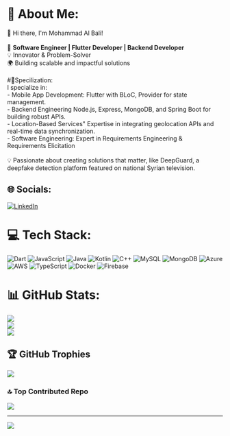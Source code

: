 # 💫 About Me:
👋 Hi there, I'm Mohammad Al Bali!  <br><br>🎯 **Software Engineer | Flutter Developer | Backend Developer**  <br>💡 Innovator & Problem-Solver  <br>🌍 Building scalable and impactful solutions  <br><br>#🚀Specilization:  <br>I specialize in:  <br>- Mobile App Development: Flutter with BLoC, Provider for state management.  <br>- Backend Engineering Node.js, Express, MongoDB, and Spring Boot for building robust APIs.  <br>- Location-Based Services" Expertise in integrating geolocation APIs and real-time data synchronization.  <br>- Software Engineering: Expert in Requirements Engineering & Requirements Elicitation <br><br>💡 Passionate about creating solutions that matter, like DeepGuard, a deepfake detection platform featured on national Syrian television.  <br>


## 🌐 Socials:
[![LinkedIn](https://img.shields.io/badge/LinkedIn-%230077B5.svg?logo=linkedin&logoColor=white)](https://linkedin.com/in/mohamad-al-bali-84679b271) 

# 💻 Tech Stack:
![Dart](https://img.shields.io/badge/dart-%230175C2.svg?style=for-the-badge&logo=dart&logoColor=white) ![JavaScript](https://img.shields.io/badge/javascript-%23323330.svg?style=for-the-badge&logo=javascript&logoColor=%23F7DF1E) ![Java](https://img.shields.io/badge/java-%23ED8B00.svg?style=for-the-badge&logo=openjdk&logoColor=white) ![Kotlin](https://img.shields.io/badge/kotlin-%237F52FF.svg?style=for-the-badge&logo=kotlin&logoColor=white) ![C++](https://img.shields.io/badge/c++-%2300599C.svg?style=for-the-badge&logo=c%2B%2B&logoColor=white) ![MySQL](https://img.shields.io/badge/mysql-4479A1.svg?style=for-the-badge&logo=mysql&logoColor=white) ![MongoDB](https://img.shields.io/badge/MongoDB-%234ea94b.svg?style=for-the-badge&logo=mongodb&logoColor=white) ![Azure](https://img.shields.io/badge/azure-%230072C6.svg?style=for-the-badge&logo=microsoftazure&logoColor=white) ![AWS](https://img.shields.io/badge/AWS-%23FF9900.svg?style=for-the-badge&logo=amazon-aws&logoColor=white) ![TypeScript](https://img.shields.io/badge/typescript-%23007ACC.svg?style=for-the-badge&logo=typescript&logoColor=white) ![Docker](https://img.shields.io/badge/docker-%230db7ed.svg?style=for-the-badge&logo=docker&logoColor=white) ![Firebase](https://img.shields.io/badge/firebase-%23039BE5.svg?style=for-the-badge&logo=firebase)
# 📊 GitHub Stats:
![](https://github-readme-stats.vercel.app/api?username=MohammadBali&theme=dark&hide_border=false&include_all_commits=true&count_private=false)<br/>
![](https://github-readme-streak-stats.herokuapp.com/?user=MohammadBali&theme=dark&hide_border=false)<br/>
![](https://github-readme-stats.vercel.app/api/top-langs/?username=MohammadBali&theme=dark&hide_border=false&include_all_commits=true&count_private=false&layout=compact)

## 🏆 GitHub Trophies
![](https://github-profile-trophy.vercel.app/?username=MohammadBali&theme=dracula&no-frame=false&no-bg=true&margin-w=4)


### 🔝 Top Contributed Repo
![](https://github-contributor-stats.vercel.app/api?username=MohammadBali&limit=5&theme=dracula&combine_all_yearly_contributions=true)

---
[![](https://visitcount.itsvg.in/api?id=MohammadBali&icon=0&color=2)](https://visitcount.itsvg.in)

<!-- Proudly created with GPRM ( https://gprm.itsvg.in ) -->
